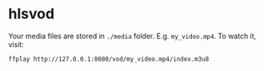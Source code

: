 # hlsvod

Your media files are stored in `./media` folder. E.g. `my_video.mp4`. To watch it, visit:

```
ffplay http://127.0.0.1:8080/vod/my_video.mp4/index.m3u8
```
